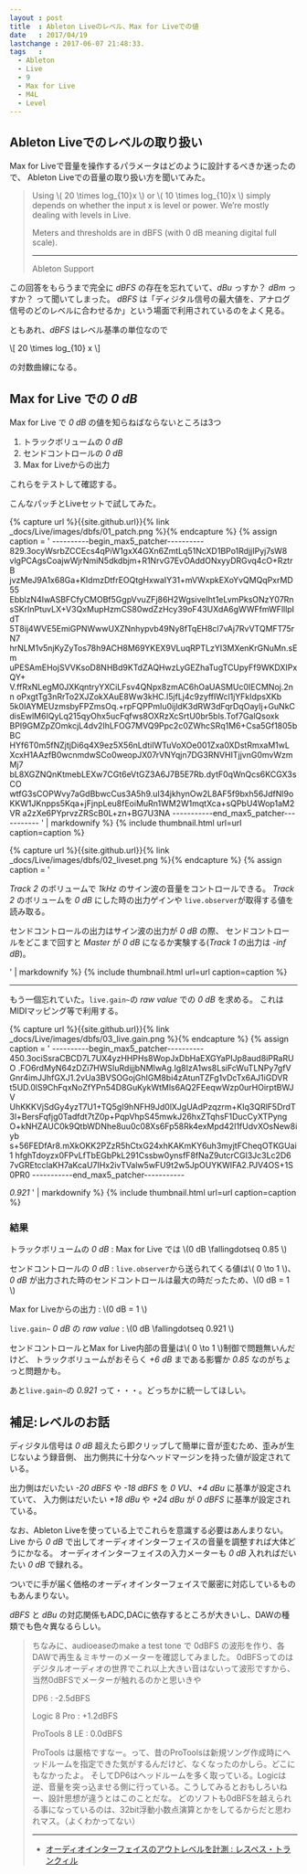 ```yaml
---
layout : post
title  : Ableton Liveのレベル、Max for Liveでの値
date   : 2017/04/19
lastchange : 2017-06-07 21:48:33.
tags   :
  - Ableton
  - Live
  - 9
  - Max for Live
  - M4L
  - Level
---
```


## Ableton Liveでのレベルの取り扱い

Max for Liveで音量を操作するパラメータはどのように設計するべきか迷ったので、
Ableton Liveでの音量の取り扱い方を聞いてみた。

> Using \\( 20 \times log_{10}x \\) or \\( 10 \times log_{10}x \\) simply depends on whether the input x is level or power. 
> We’re mostly dealing with levels in Live.
> 
> Meters and thresholds are in dBFS (with 0 dB meaning digital full scale).
> 
> ---
> 
> Ableton Support

この回答をもらうまで完全に *dBFS* の存在を忘れていて、*dBu* っすか？ *dBm* っすか？ って聞いてしまった。
*dBFS* は「ディジタル信号の最大値を、アナログ信号のどのレベルに合わせるか」という場面で利用されているのをよく見る。

ともあれ、*dBFS* はレベル基準の単位なので

\\[
20 \times log_{10} x
\\]

の対数曲線になる。

## Max for Live での *0 dB*

Max for Live で *0 dB* の値を知らねばならないところは3つ

1. トラックボリュームの *0 dB*
2. センドコントロールの *0 dB*
3. Max for Liveからの出力

これらをテストして確認する。

こんなパッチとLiveセットで試してみた。

{% capture url %}{{site.github.url}}{% link _docs/Live/images/dbfs/01_patch.png %}{% endcapture %}
{% assign caption = '
    ----------begin_max5_patcher----------
    829.3ocyWsrbZCCEcs4qPiW1gxX4GXn6ZmtLq51NcXD1BPo1RdjjIPyj7sW8
    vlgPCAgsCoajwWjrNmiN5dkdbjm+R1NrvG7EvOAddONxyyDRGvq4cO+RztrB
    jvzMeJ9A1x68Ga+KIdmzDtfrEOQtgHxwaIY31+mVWxpkEXoYvQMQqPxrMD55
    EbblzN4IwASBFCfyCMOBf5GgpVvuZFj86H2WgsiveIht1eLvmPksONzY07Rn
    sSKrInPtuvLX+V3QxMupHzmCS80wdZzHcy39oF43UXdA6gWWFfmWFlllpIdT
    5T8ij4WVE5EmiGPNWwwUXZNnhypvb49Ny8fTqEH8cl7vAj7RvVTQMFT75rN7
    hrNLM1v5njKyZyTos78h9ACH8M69YKEX9VLuqRPTLzYI3MXenKrGNuMn.sEm
    uPESAmEHojSVVKsoD8NHBd9KTdZAQHwzLyGEZhaTugTCUpyFf9WKDXIPxQY+
    V.ffRxNLegM0JXKqntryYXCiLFsv4QNpx8zmAC6hOaUASMUc0IECMNoj.2nn
    oPxgtTg3nRrTo2XJZokXAuE8Ww3kHC.l5jfLj4c9zyffIWcl1jYFkIdpsXKb
    5k0IAYMEUzmsbyFPZmsOq.+rpFQPPmIu0ijldK3dRW3dFqrDqOayIj+GuNkC
    disEwlM6IQyLq215qyOhx5ucFqfws8OXRzXcSrtU0br5bls.Tof7GalQsoxk
    BPI9GMZpZOmkcjL4dv2IhLFOG7MVQ9Ppc2c0ZWhcSRq1M6+Csa5Gf1805bBC
    HYf6T0m5fNZjtjDi6q4X9ez5X56nLdtiIWTuVoXOe001Zxa0XDstRmxaM1wL
    XcxH1AAzfB0wcnmdwSCo0weopJX07rVNYqjn7DG3RNVHITjjvnG0mvWzmMj7
    bL8XGZNQnKtmebLEXw7CGt6eVtGZ3A6J7B5E7Rb.dytF0qWnQcs6KCGX3sCO
    wtfG3sCOPWvy7aGdBbwcCus3A5h9.uI34jkhynOw2L8AF5f9bxh56JdfNl9o
    KKW1JKnpps5Kqa+jFjnpLeu8fEoiMuRn1WM2W1mqtXca+sQPbU4Wop1aM2VR
    a2zXe6PYprvzZRScB0L+zn+BG7U3NA
    -----------end_max5_patcher-----------
' | markdownify %}
{% include thumbnail.html url=url caption=caption %}

{% capture url %}{{site.github.url}}{% link _docs/Live/images/dbfs/02_liveset.png %}{% endcapture %}
{% assign caption = '

*Track 2* のボリュームで *1kHz* のサイン波の音量をコントロールできる。
*Track 2* のボリュームを *0 dB* にした時の出力ゲインや
`live.observer`が取得する値を読み取る。

センドコントロールの出力はサイン波の出力が *0 dB* の際、
センドコントロールをどこまで回すと 
*Master* が *0 dB* になるか実験する(*Track 1* の出力は *-inf dB*)。

' | markdownify %}
{% include thumbnail.html url=url caption=caption %}

---

もう一個忘れていた。`live.gain~`の *raw value* での *0 dB* を求める。
これはMIDIマッピング等で利用する。

{% capture url %}{{site.github.url}}{% link _docs/Live/images/dbfs/03_live.gain.png %}{% endcapture %}
{% assign caption = '
    ----------begin_max5_patcher----------
    450.3ociSsraCBCD7L7UX4yzHHPHs8WopJxDbHaEXGYaPIJp8aud8iPRaRUO
    .FO6rdMyN64zDZi7HWSIuRdijjbNMIwAg.Ig8IzA1ws8LsiFcWuTLNPy7gfV
    Gnr4imJJhfGXJ1.2vUa3BVSOGojGhIGM8bi4zAtunTZFg1vDcTx6AJ1iGDVR
    t5UD.0lS9ChFqxNoZfYPn54D8GuKykWtMls6AQ2FEeqwWzp0urHOirptBWJV
    UhKKKVjSdGy4yzT7U1+TQ5gI9hNFH9Jd0lXJgUAdPzqzrm+KIq3QRlF5DrdT
    3l+BersFqfjg0Tadfdt7tZ0p+PqpVhpS45mwkJ26hxZTqhsF1DucCyXTPyng
    O+kNHZAUC0k9QtbWDNhe8uu0c08Xs6Fp58Rk4exMpd42I1fUdvXOsNew8iyb
    s+56FEDfAr8.mXkOKK2PZzR5hCtxG24xhKAKmKY6uh3myjtFCheqOTKGUai1
    hfghTdoyzx0FPvLfTbEGbPkL291Cssbw0ynsfF8fNaZ9utcrCGl3Jc3Lc2D6
    7vGREtcclaKH7aKcaU7IHx2ivTValw5wFU9t2w5JpOUYKWIFA2.PJV4OS+1S
    0PR0
    -----------end_max5_patcher-----------

*0.921*
' | markdownify %}
{% include thumbnail.html url=url caption=caption %}


### 結果

トラックボリュームの *0 dB*
: Max for Live では \\(0 dB \fallingdotseq 0.85 \\)

センドコントロールの *0 dB*
: `live.observer`から送られてくる値は\\( 0 \to 1 \\)、
*0 dB* が出力された時のセンドコントロールは最大の時だったため、\\(0 dB = 1 \\)

Max for Liveからの出力
: \\(0 dB = 1 \\)

`live.gain~` *0 dB* の *raw value*
: \\(0 dB \fallingdotseq 0.921 \\)


センドコントロールとMax for Live内部の音量は\\( 0 \to 1 \\)制御で問題無いんだけど、
トラックボリュームがおそらく *+6 dB* まである影響か *0.85* なのがちょっと問題かも。

あと`live.gain~`の *0.921* って・・・。どっちかに統一してほしい。

## 補足:レベルのお話

ディジタル信号は *0 dB* 超えたら即クリップして簡単に音が歪むため、歪みが生じないよう録音側、
出力側共に十分なヘッドマージンを持った値が設定されている。

出力側はだいたい *-20 dBFS* や *-18 dBFS* を *0 VU*、*+4 dBu* に基準が設定されていて、
入力側はだいたい *+18 dBu* や *+24 dBu* が *0 dBFS* に基準が設定されている。

なお、Ableton Liveを使っている上でこれらを意識する必要はあんまりない。
Live から *0 dB* で出してオーディオインターフェイスの音量を調整すれば大体どうにかなる。
オーディオインターフェイスの入力メーターも *0 dB* 入れればだいたい *0 dB* で録れる。

ついでに手が届く価格のオーディオインターフェイスで厳密に対応しているものもあんまりない。

*dBFS* と *dBu* の対応関係もADC,DACに依存するところが大きいし、DAWの種類でも色々異なるらしい。

> ちなみに、audioeaseのmake a test tone で 0dBFS の波形を作り、各DAWで再生＆ミキサーのメーターを確認してみました。
> 0dBFSってのはデジタルオーディオの世界でこれ以上大きい音はないって波形ですから、当然0dBFSでメーターが触れるのかと思いきや
> 
> DP6
> : -2.5dBFS
> 
> Logic 8 Pro 
> : +1.2dBFS
> 
> ProTools 8 LE 
> : 0.0dBFS
> 
> ProTools は厳格ですなー。って、昔のProToolsは新規ソング作成時にヘッドルームを指定できた気がするんだけど、なくなったのかしら。どこにもなかったよ。
> そしてDP6はヘッドルームを多く取っている。Logicは逆、音量を突っ込ませる側に行っている。こうしてみるとおもしろいねー、設計思想が違うとはこのことだな。
> どのソフトも0dBFSを越えられる事になっているのは、32bit浮動小数点演算とかをしてるからだと思われマス。（よくわかってない）
> 
> ---
> 
> * [オーディオインターフェイスのアウトレベルを計測 : レスペス・トランクィル](http://blog.livedoor.jp/qoozy/archives/51840903.html)
